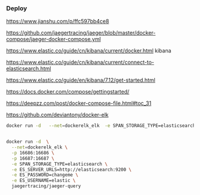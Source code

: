 ### Deploy

https://www.jianshu.com/p/ffc597bb4ce8

https://github.com/jaegertracing/jaeger/blob/master/docker-compose/jaeger-docker-compose.yml

https://www.elastic.co/guide/cn/kibana/current/docker.html kibana

https://www.elastic.co/guide/cn/kibana/current/connect-to-elasticsearch.html



https://www.elastic.co/guide/en/kibana/7.12/get-started.html

https://docs.docker.com/compose/gettingstarted/ 

https://deepzz.com/post/docker-compose-file.html#toc_31



https://github.com/deviantony/docker-elk











```sh
docker run -d   --net=dockerelk_elk  -e SPAN_STORAGE_TYPE=elasticsearch -e ES_SERVER_URLS=http://elasticsearch:9200  -e ES_USERNAME=elastic -e ES_PASSWORD=changeme  -p 14268:14268 -p 9411:9411 jaegertracing/jaeger-collector


docker run -d  \
  --net=dockerelk_elk \
  -p 16686:16686 \
  -p 16687:16687 \
  -e SPAN_STORAGE_TYPE=elasticsearch \
  -e ES_SERVER_URLS=http://elasticsearch:9200 \
  -e ES_PASSWORD=changeme \
  -e ES_USERNAME=elastic \
  jaegertracing/jaeger-query
```